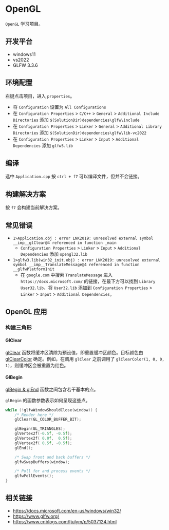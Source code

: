 # OpenGL

`OpenGL` 学习项目。

## 开发平台

* windows11
* vs2022
* GLFW 3.3.6

## 环境配置

右键点击项目，进入 `properties`。

* 将 `Configuration` 设置为 `All Configurations`
* 在 `Configuration Properties` > `C/C++` > `General` > `Additional Include Directories` 添加 `$(SolutionDir)dependencies\glfw\include`
* 在 `Configuration Properties` > `Linker` > `General` > `Additional Library Directories` 添加 `$(SolutionDir)dependencies\glfw\lib-vc2022`
* 在 `Configuration Properties` > `Linker` > `Input` > `Additional Dependencies` 添加 `glfw3.lib`

## 编译

选中 `Application.cpp` 按 `ctrl + f7` 可以编译文件，但并不会链接。

## 构建解决方案

按 `f7` 会构建当前解决方案。

## 常见错误

* `1>Application.obj : error LNK2019: unresolved external symbol __imp__glClear@4 referenced in function _main`
  * `Configuration Properties` > `Linker` > `Input` > `Additional Dependencies` 添加 `opengl32.lib`
* `1>glfw3.lib(win32_init.obj) : error LNK2019: unresolved external symbol __imp__TranslateMessage@4 referenced in function __glfwPlatformInit`
  * 在 `google.com` 中搜索 `TranslateMessage` 进入 `https://docs.microsoft.com/` 的链接，在最下方可以找到 `Library User32.lib`，将 `User32.lib` 添加到 `Configuration Properties` > `Linker` > `Input` > `Additional Dependencies`。

## OpenGL 应用

### 构建三角形

#### GlClear

[glClear](https://docs.microsoft.com/zh-cn/windows/win32/opengl/glclear) 函数将缓冲区清除为预设值，即重置缓冲区颜色。目标颜色由 [glClearColor](https://docs.microsoft.com/en-us/windows/win32/opengl/glclearcolor) 确定。例如，在调用 `glClear` 之前调用了 `glClearColor(1, 0, 0, 1)`，则缓冲区会被重置为红色。

#### GlBegin

[glBegin & glEnd](https://docs.microsoft.com/en-us/windows/win32/opengl/glbegin) 函数之间包含若干基本的点。

`glBegin` 的函数参数表示如何呈现这些点。

``` c++
while (!glfwWindowShouldClose(window)) {
    /* Render here */
    glClear(GL_COLOR_BUFFER_BIT);

    glBegin(GL_TRIANGLES);
    glVertex2f(-0.5f, -0.5f);
    glVertex2f( 0.0f,  0.5f);
    glVertex2f( 0.5f, -0.5f);
    glEnd();

    /* Swap front and back buffers */
    glfwSwapBuffers(window);

    /* Poll for and process events */
    glfwPollEvents();
}
```

## 相关链接

* https://docs.microsoft.com/en-us/windows/win32/
* https://www.glfw.org/
* https://www.cnblogs.com/tjulym/p/5037124.html
